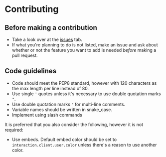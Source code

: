 # Contributing

## Before making a contribution

- Take a look over at the [issues](https://github.com/osu-Norge/osu-rank-tracker/issues) tab.
- If what you're planning to do is not listed, make an issue and ask about whether or not the feature you want to add is needed _before_ making a pull request.

## Code guidelines

- Code should meet the PEP8 standard, however with 120 characters as the max length per line instead of 80.
- Use single `'` quotes unless it's necessary to use double quotation marks `"`.
- Use double quotation marks `"` for multi-line comments.
- Variable names should be written in snake_case.
- Implement using slash commands

It is preferred that you also consider the following, however it is not required:

- Use embeds. Default embed color should be set to `interaction.client.user.color` unless there's a reason to use another color.
